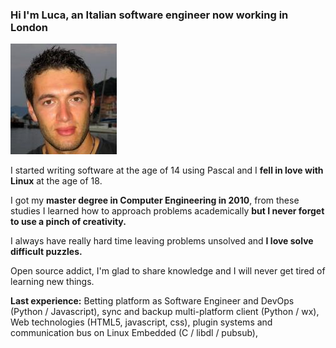 ### Hi I'm Luca, an Italian software engineer now working in London

![me](img/minime.jpg "You know me")

I started writing software at the age of 14 using Pascal and I **fell in love with Linux** at the age of 18.

I got my **master degree in Computer Engineering in 2010**, from these studies I learned how to approach problems academically **but I never forget to use a pinch of creativity.**

I always have really hard time leaving problems unsolved and **I love solve difficult puzzles.**

Open source addict, I'm glad to share knowledge and I will never get tired of learning new things.

**Last experience:** Betting platform as Software Engineer and DevOps (Python / Javascript), sync and backup multi-platform client (Python / wx), Web technologies (HTML5, javascript, css), plugin systems and communication bus on Linux Embedded (C / libdl / pubsub), 
